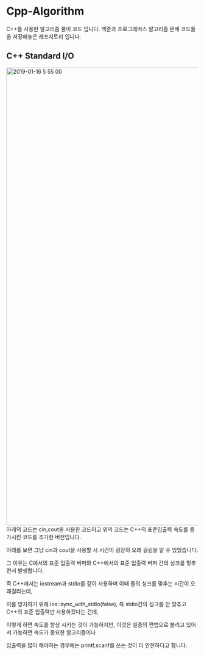 # Cpp-Algorithm
C++를 사용한 알고리즘 풀이 코드 입니다.
백준과 프로그래머스 알고리즘 문제 코드들을 저장해놓은 레포지토리 입니다.
## C++ Standard I/O
<img width="1201" alt="2019-01-16 5 55 00" src="https://user-images.githubusercontent.com/43809168/51288212-75e8db00-1a3e-11e9-807c-036e4f334db2.png">
아래의 코드는 cin,cout을 사용한 코드이고 위의 코드는 C++의 표준입출력 속도를 증가시킨 코드를 추가한 버전입니다.

아래를 보면 그냥 cin과 cout을 사용할 시 시간이 굉장히 오래 걸림을 알 수 있었습니다.

그 이유는 C에서의 표준 입출력 버퍼와 C++에서의 표준 입출력 버퍼 간의 싱크를 맞추면서 발생합니다.

즉 C++에서는 iostream과 stdio를 같이 사용하며 이때 둘의 싱크를 맞추는 시간이 오래걸리는데,

이를 방지하기 위해 ios::sync_with_stdio(false), 즉 stdio간의 싱크를 안 맞추고 C++의 표준 입출력만 사용하겠다는 건데,

이렇게 하면 속도를 향상 시키는 것이 가능하지만, 이것은 일종의 편법으로 불리고 있어서 가능하면 속도가 중요한 알고리즘이나

입출력을 많이 해야하는 경우에는 printf,scanf를 쓰는 것이 더 안전하다고 합니다.

